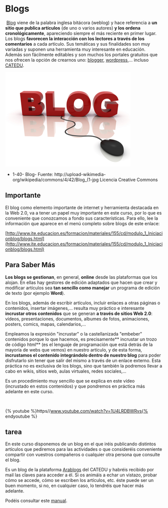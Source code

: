 
# Blogs

 [Blog](http://www.ite.educacion.es/formacion/materiales/155/cd/modulo_1_Iniciacionblog/qu_es_un_blog.html) viene de la palabra inglesa bitácora (weblog) y hace referencia a **un sitio que publica artículos** (de uno o varios autores) **y los ordena cronológicamente**, apareciendo siempre el más reciente en primer lugar. Los blogs **favorecen la interacción con los lectores a través de los comentarios** a cada artículo. Sus temáticas y sus finalidades son muy variadas y suponen una herramienta muy interesante en educación. Además son fácilmente editables y son muchos los portales gratuitos que nos ofrecen la opción de crearnos uno: [blogger](https://support.google.com/blogger/?hl=es#topic=3339243), [wordpress](http://es.wordpress.com/),... incluso [CATEDU](http://www.catedu.es/arablogs/).


![](img/Blog_1_wikipedia.jpg)

- 1-40- Blog- Fuente: http://upload-wikimedia-org/wikipedia/commons/4/42/Blog_(1-jpg Licencia Creative Commons

## Importante

El blog como elemento importante de internet y herramienta destacada en la Web 2.0, va a tener un papel muy importante en este curso, por lo que es conveniente que conozcamos a fondo sus características. Para ello, lee la información que aparece en el menú completo sobre blogs de este enlace:

[http://www.ite.educacion.es/formacion/materiales/155/cd/modulo_1_Iniciacionblog/blogs.html](http://www.ite.educacion.es/formacion/materiales/155/cd/modulo_1_Iniciacionblog/blogs.html)

## Para Saber Más

**Los blogs se gestionan**, en general, **online** desde las plataformas que los alojan. En ellas hay gestores de edición adaptados que hacen que crear y modificar artículos sea **tan sencillo como manejar** un programa de edición de texto (por ejemplo **Word**).

En los blogs, además de escribir artículos, incluir enlaces a otras páginas o contenidos, insertar imágenes,... resulta muy práctico e interesante **incrustar otros contenidos** que se generan **a través de sitios Web 2.0**: vídeos, presentaciones, documentos, albumes de fotos, animaciones, posters, comics, mapas, calendarios,...

Empleamos la expresión "incrustar" o la castellanizada "embeber" contenidos porque lo que hacemos, es precisamente** incrustar un trozo de código html** (es el lenguaje de programación que está detrás de la mayoría de webs que vemos) en nuestro artículo, y de esta forma, **incrustamos el contenido integrándolo dentro de nuestro blog** para poder disfrutarlo sin tener que salir del mismo a través de un enlace externo. Esta práctica no es exclusiva de los blogs, sino que también la podremos llevar a cabo en wikis, sitios web, aulas virtuales, redes sociales,...

Es un procedimiento muy sencillo que se explica en este vídeo (incrustado en estos contenidos) y que pondremos en práctica más adelante en este curso.

 


{% youtube %}https//www.youtube.com/watch?v=1U4LRDBWRvs{% endyoutube %}

## tarea

En este curso disponemos de un blog en el que iréis publicando distintos artículos que pediremos para las actividades o que consideréis conveniente compartir con vuestros compañeros o cualquier otra persona que consulte el blog.

Es un blog de la plataforma [Arablogs](http://www.catedu.es/arablogs/) del CATEDU y habréis recibido por mail las claves para acceder a él. Si os animáis a echar un vistazo, probar cómo se accede, cómo se escriben los artículos, etc. éste puede ser un buen momento, si no, en cualquier caso, lo tendréis que hacer más adelante.

Podéis consultar este [manual](http://www.catedu.es/arablogs/docs/Manual_AraBlogs.pdf).

 

